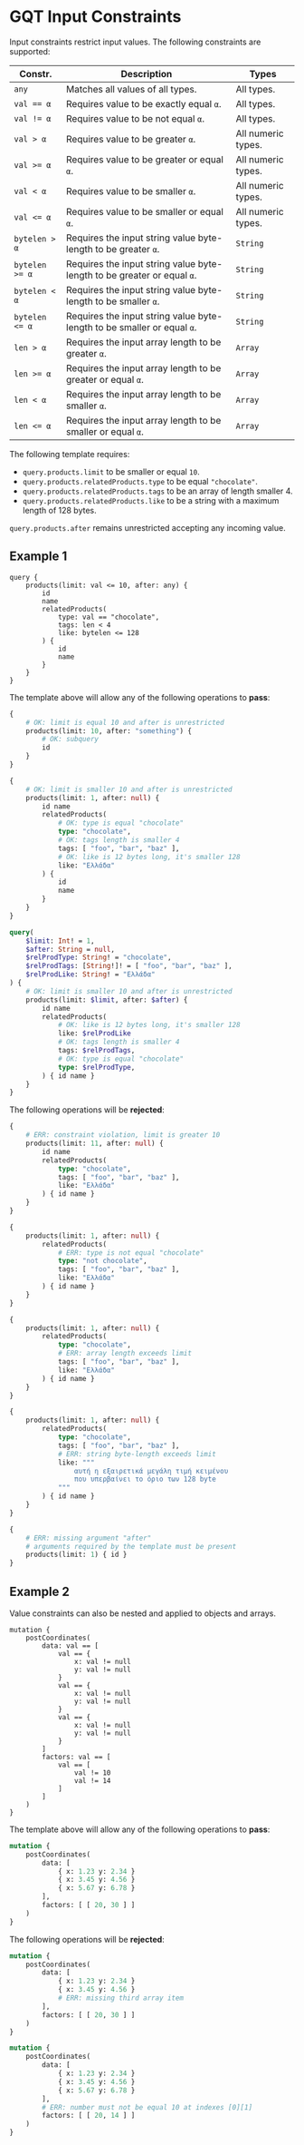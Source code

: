 # GQT Input Constraints

Input constraints restrict input values.
The following constraints are supported:

| Constr. | Description | Types |
|-|-|-|
| `any` | Matches all values of all types. | All types. |
| `val == α` | Requires value to be exactly equal `α`. | All types. |
| `val != α` | Requires value to be not equal `α`. | All types. |
| `val > α` | Requires value to be greater `α`. | All numeric types. |
| `val >= α` | Requires value to be greater or equal `α`. | All numeric types. |
| `val < α` | Requires value to be smaller `α`. | All numeric types. |
| `val <= α` | Requires value to be smaller or equal `α`. | All numeric types. |
| `bytelen > α` | Requires the input string value byte-length to be greater `α`. | `String` |
| `bytelen >= α` | Requires the input string value byte-length to be greater or equal `α`. | `String` |
| `bytelen < α` | Requires the input string value byte-length to be smaller `α`. | `String` |
| `bytelen <= α` | Requires the input string value byte-length to be smaller or equal `α`. | `String` |
| `len > α` | Requires the input array length to be greater `α`. | `Array` |
| `len >= α` | Requires the input array length to be greater or equal `α`. | `Array` |
| `len < α` | Requires the input array length to be smaller `α`. | `Array` |
| `len <= α` | Requires the input array length to be smaller or equal `α`. | `Array` |

The following template requires:
- `query.products.limit` to be smaller or equal `10`.
- `query.products.relatedProducts.type` to be equal `"chocolate"`.
- `query.products.relatedProducts.tags` to be an array of length smaller 4.
- `query.products.relatedProducts.like` to be a string with a maximum length of 128 bytes.

`query.products.after` remains unrestricted accepting any incoming value.

## Example 1

```
query {
    products(limit: val <= 10, after: any) {
        id
        name
        relatedProducts(
            type: val == "chocolate",
            tags: len < 4
            like: bytelen <= 128
        ) {
            id
            name
        }
    }
}
```

The template above will allow any of the following operations to **pass**:

```graphql
{
    # OK: limit is equal 10 and after is unrestricted
    products(limit: 10, after: "something") {
        # OK: subquery
        id
    }
}
```

```graphql
{
    # OK: limit is smaller 10 and after is unrestricted
    products(limit: 1, after: null) {
        id name
        relatedProducts(
            # OK: type is equal "chocolate"
            type: "chocolate",
            # OK: tags length is smaller 4
            tags: [ "foo", "bar", "baz" ],
            # OK: like is 12 bytes long, it's smaller 128
            like: "Ελλάδα"
        ) {
            id
            name
        }
    }
}
```

```graphql
query(
    $limit: Int! = 1,
    $after: String = null,
    $relProdType: String! = "chocolate",
    $relProdTags: [String!]! = [ "foo", "bar", "baz" ],
    $relProdLike: String! = "Ελλάδα"
) {
    # OK: limit is smaller 10 and after is unrestricted
    products(limit: $limit, after: $after) {
        id name
        relatedProducts(
            # OK: like is 12 bytes long, it's smaller 128
            like: $relProdLike
            # OK: tags length is smaller 4
            tags: $relProdTags,
            # OK: type is equal "chocolate"
            type: $relProdType,
        ) { id name }
    }
}
```

The following operations will be **rejected**:

```graphql
{
    # ERR: constraint violation, limit is greater 10
    products(limit: 11, after: null) {
        id name
        relatedProducts(
            type: "chocolate",
            tags: [ "foo", "bar", "baz" ],
            like: "Ελλάδα"
        ) { id name }
    }
}
```

```graphql
{
    products(limit: 1, after: null) {
        relatedProducts(
            # ERR: type is not equal "chocolate"
            type: "not chocolate",
            tags: [ "foo", "bar", "baz" ],
            like: "Ελλάδα"
        ) { id name }
    }
}
```

```graphql
{
    products(limit: 1, after: null) {
        relatedProducts(
            type: "chocolate",
            # ERR: array length exceeds limit
            tags: [ "foo", "bar", "baz" ],
            like: "Ελλάδα"
        ) { id name }
    }
}
```

```graphql
{
    products(limit: 1, after: null) {
        relatedProducts(
            type: "chocolate",
            tags: [ "foo", "bar", "baz" ],
            # ERR: string byte-length exceeds limit
            like: """
                αυτή η εξαιρετικά μεγάλη τιμή κειμένου
                που υπερβαίνει το όριο των 128 byte
            """
        ) { id name }
    }
}
```

```graphql
{
    # ERR: missing argument "after"
    # arguments required by the template must be present
    products(limit: 1) { id }
}
```

## Example 2

Value constraints can also be nested and applied to objects and arrays.

```
mutation {
    postCoordinates(
        data: val == [
            val == {
                x: val != null
                y: val != null
            }
            val == {
                x: val != null
                y: val != null
            }
            val == {
                x: val != null
                y: val != null
            }
        ]
        factors: val == [
            val == [
                val != 10
                val != 14
            ]
        ]
    )
}
```

The template above will allow any of the following operations to **pass**:

```graphql
mutation {
    postCoordinates(
        data: [
            { x: 1.23 y: 2.34 }
            { x: 3.45 y: 4.56 }
            { x: 5.67 y: 6.78 }
        ],
        factors: [ [ 20, 30 ] ]
    )
}
```

The following operations will be **rejected**:

```graphql
mutation {
    postCoordinates(
        data: [
            { x: 1.23 y: 2.34 }
            { x: 3.45 y: 4.56 }
            # ERR: missing third array item
        ],
        factors: [ [ 20, 30 ] ]
    )
}
```

```graphql
mutation {
    postCoordinates(
        data: [
            { x: 1.23 y: 2.34 }
            { x: 3.45 y: 4.56 }
            { x: 5.67 y: 6.78 }
        ],
        # ERR: number must not be equal 10 at indexes [0][1]
        factors: [ [ 20, 14 ] ]
    )
}
```